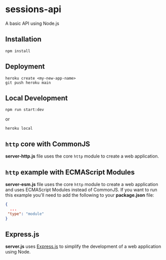# sessions-api

A basic API using Node.js

## Installation

```
npm install
```

## Deployment

```
heroku create <my-new-app-name>
git push heroku main
```

## Local Development

```
npm run start:dev
```

or

```
heroku local
```

## `http` core with CommonJS

**server-http.js** file uses the core `http` module to create a web application.

## `http` example with ECMAScript Modules

**server-esm.js** file uses the core `http` module to create a web application and uses ECMAScript Modules instead of CommonJS. If you want to run this example you'll need to add the following to your **package.json** file:

``` json
{
  ...
 "type": "module"
}
```

## Express.js

**server.js** uses [Express.js](https://expressjs.com/) to simplify the development of a web application using Node.